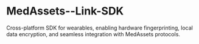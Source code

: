 # MedAssets--Link-SDK
Cross-platform SDK for wearables, enabling hardware fingerprinting, local data encryption, and seamless integration with MedAssets protocols.
